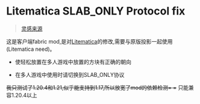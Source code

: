# Litematica SLAB_ONLY Protocol fix
> [灵感来源](https://github.com/Earthcomputer/litemoretica)

 这是客户端fabric mod,是对[Litematica](https://www.curseforge.com/minecraft/mc-mods/litematica)的修改,需要与原版投影一起使用(Litematica need)。
- 使轻松放置在多人游戏中放置的方块有正确的朝向
+ 在多人游戏中使用时请切换到SLAB_ONLY协议
  
 ~~我只测试了1.20.4和1.21,似乎能支持到1.17,所以放宽了mod的依赖检测= =~~
 只能兼容1.20.4以上
